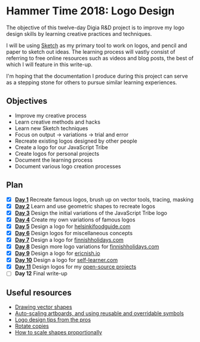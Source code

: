 # Hammer Time 2018: Logo Design

The objective of this twelve-day Digia R&D project is to improve my logo design skills by learning creative practices and techniques.

I will be using [Sketch](https://www.sketchapp.com) as my primary tool to work on logos, and pencil and paper to sketch out ideas. The learning process will vastly consist of referring to free online resources such as videos and blog posts, the best of which I will feature in this write-up.

I'm hoping that the documentation I produce during this project can serve as a stepping stone for others to pursue similar learning experiences.

## Objectives

- Improve my creative process
- Learn creative methods and hacks
- Learn new Sketch techniques
- Focus on output -> variations -> trial and error
- Recreate existing logos designed by other people
- Create a logo for our JavaScript Tribe
- Create logos for personal projects
- Document the learning process
- Document various logo creation processes

## Plan

- [x] [**Day 1**](docs/day-01.md) Recreate famous logos, brush up on vector tools, tracing, masking
- [x] [**Day 2**](docs/day-02.md) Learn and use geometric shapes to recreate logos
- [x] [**Day 3**](docs/day-03.md) Design the initial variations of the JavaScript Tribe logo
- [x] [**Day 4**](docs/day-04.md) Create my own variations of famous logos
- [x] [**Day 5**](docs/day-05.md) Design a logo for [helsinkifoodguide.com](https://helsinkifoodguide.com)
- [x] [**Day 6**](docs/day-06.md) Design logos for miscellaneous concepts
- [x] [**Day 7**](docs/day-07.md) Design a logo for [finnishholidays.com](https://finnishholidays.com)
- [x] [**Day 8**](docs/day-08.md) Design more logo variations for [finnishholidays.com](https://finnishholidays.com)
- [x] [**Day 9**](docs/day-09.md) Design a logo for [ericnish.io](https://ericnish.io)
- [x] [**Day 10**](docs/day-10.md) Design a logo for [self-learner.com](http://self-learner.com)
- [x] [**Day 11**](docs/day-11.md) Design logos for my [open-source projects](https://github.com/ericnishio?tab=repositories)
- [ ] **Day 12** Final write-up

## Useful resources

- [Drawing vector shapes](https://www.youtube.com/watch?v=GWueR0dgt2A)
- [Auto-scaling artboards, and using reusable and overridable symbols](https://www.youtube.com/watch?v=73rxh6tiWbU)
- [Logo design tips from the pros](https://www.creativebloq.com/graphic-design/pro-guide-logo-design-21221)
- [Rotate copies](https://sketchapp.com/docs/shapes/rotate-copies/)
- [How to scale shapes proportionally](https://www.reddit.com/r/sketchapp/comments/2u4s9h/how_do_you_convert_a_shape_border_to_a_shape/)
